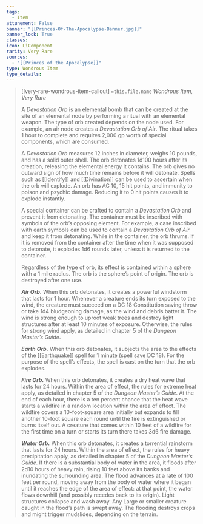 ```yaml
---
tags:
  - Item
attunement: False
banner: "[[Princes-Of-The-Apocalypse-Banner.jpg]]"
banner_lock: True
classes:
icon: LiComponent
rarity: Very Rare
sources:
  - "[[Princes of the Apocalypse]]"
type: Wondrous Item
type_details: 
---
```

>[!very-rare-wondrous-item-callout] `=this.file.name`
>*Wondrous Item, Very Rare*
>
>A *Devastation Orb* is an elemental bomb that can be created at the site of an elemental node by performing a ritual with an elemental weapon. The type of orb created depends on the node used. For example, an air node creates a *Devastation Orb of Air*. The ritual takes 1 hour to complete and requires 2,000 gp worth of special components, which are consumed.
>
>A *Devastation Orb* measures 12 inches in diameter, weighs 10 pounds, and has a solid outer shell. The orb detonates 1d100 hours after its creation, releasing the elemental energy it contains. The orb gives no outward sign of how much time remains before it will detonate. Spells such as [[Identify]] and [[Divination]] can be used to ascertain when the orb will explode. An orb has AC 10, 15 hit points, and immunity to poison and psychic damage. Reducing it to 0 hit points causes it to explode instantly.
>
>A special container can be crafted to contain a *Devastation Orb* and prevent it from detonating. The container must be inscribed with symbols of the orb’s opposing element. For example, a case inscribed with earth symbols can be used to contain a *Devastation Orb of Air* and keep it from detonating. While in the container, the orb thrums. If it is removed from the container after the time when it was supposed to detonate, it explodes 1d6 rounds later, unless it is returned to the container.
>
>Regardless of the type of orb, its effect is contained within a sphere with a 1 mile radius. The orb is the sphere’s point of origin. The orb is destroyed after one use.
>
>***Air Orb.*** When this orb detonates, it creates a powerful windstorm that lasts for 1 hour. Whenever a creature ends its turn exposed to the wind, the creature must succeed on a DC 18 Constitution saving throw or take 1d4 bludgeoning damage, as the wind and debris batter it. The wind is strong enough to uproot weak trees and destroy light structures after at least 10 minutes of exposure. Otherwise, the rules for strong wind apply, as detailed in chapter 5 of the *Dungeon Master’s Guide*.
>
>***Earth Orb.*** When this orb detonates, it subjects the area to the effects of the [[Earthquake]] spell for 1 minute (spell save DC 18). For the purpose of the spell’s effects, the spell is cast on the turn that the orb explodes.
>
>***Fire Orb.*** When this orb detonates, it creates a dry heat wave that lasts for 24 hours. Within the area of effect, the rules for extreme heat apply, as detailed in chapter 5 of the *Dungeon Master’s Guide*. At the end of each hour, there is a ten percent chance that the heat wave starts a wildfire in a random location within the area of effect. The wildfire covers a 10-foot-square area initially but expands to fill another 10-foot square each round until the fire is extinguished or burns itself out. A creature that comes within 10 feet of a wildfire for the first time on a turn or starts its turn there takes 3d6 fire damage.
>
>***Water Orb.*** When this orb detonates, it creates a torrential rainstorm that lasts for 24 hours. Within the area of effect, the rules for heavy precipitation apply, as detailed in chapter 5 of the *Dungeon Master’s Guide*. If there is a substantial body of water in the area, it floods after 2d10 hours of heavy rain, rising 10 feet above its banks and inundating the surrounding area. The flood advances at a rate of 100 feet per round, moving away from the body of water where it began until it reaches the edge of the area of effect: at that point, the water flows downhill (and possibly recedes back to its origin). Light structures collapse and wash away. Any Large or smaller creature caught in the flood’s path is swept away. The flooding destroys crops and might trigger mudslides, depending on the terrain.
>
>
